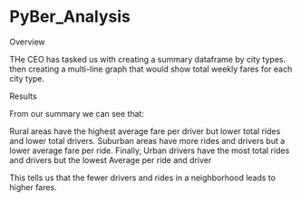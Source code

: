 # PyBer_Analysis

Overview

THe CEO has tasked us with creating a summary dataframe by city types. then creating a multi-line graph that would show total weekly fares for each city type.

Results

From our summary we can see that:

Rural areas have the highest average fare per driver but lower total rides and lower total drivers. Suburban areas have more rides and drivers but a lower average fare per ride. Finally, Urban drivers have the most total rides and drivers but the lowest Average per ride and driver

This tells us that the fewer drivers and rides in a neighborhood leads to higher fares.

